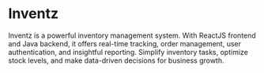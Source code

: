 # Inventz
Inventz is a powerful inventory management system. With ReactJS frontend and Java backend, it offers real-time tracking, order management, user authentication, and insightful reporting. Simplify inventory tasks, optimize stock levels, and make data-driven decisions for business growth.
